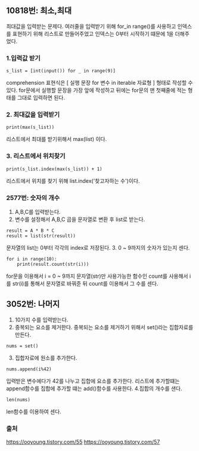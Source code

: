 ## 10818번: 최소,최대
최대값을 입력받는 문제다. 여러줄을 입력받기 위해 for_in range()를 사용하고 인덱스를 표현하기 위해 리스트로 만들어주었고 인덱스는 0부터 시작하기 떄문에 1을 더해주었다.

### 1.입력값 받기
```
s_list = [int(input()) for _ in range(9)]
```
comprehension 표현식은 [ 실행 문장 for 변수 in iterable 자료형 ] 형태로 작성할 수 있다. for문에서 실행할 문장을 가장 앞에 작성하고 뒤에는 for문의 맨 첫째줄에 적는 형태를 그대로 입력하면 된다.

### 2. 최대값을 입력받기 
```
print(max(s_list))
```
리스트에서 최대를 받기위해서 max(list) 이다.

### 3. 리스트에서 위치찾기

```
print(s_list.index(max(s_list)) + 1)
```
리스트에서 위치를 찾기 위해 list.index('찾고자하는 수')이다.


### 2577번: 숫자의 개수

1. A,B,C를 입력받는다.
2. 변수를 설정해서 A,B,C 곱을 문자열로 변환 후 list로 받는다.
```
result = A * B * C
result = list(str(result))
```
문자열의 list는 0부터 각각의 index로 저장된다.
3. 0 ~ 9까지의 숫자가 있는지 센다.
```
for i in range(10):
    print(result.count(str(i)))
```
 for문을 이용해서 i = 0 ~ 9까지 문자열(str)만 사용가능한 함수인 count를 사용해서 i를 str(i)를 통해서 문자열로 바꿔준 뒤 count를 이용해서 그 수를 센다.
 
 ## 3052번: 나머지
 1. 10가지 수를 입력받는다.
 2. 중복되는 요소를 제거한다.
 중복되는 요소를 제거하기 위해서 set()라는 집합자료를 만든다.
```
nums = set()
```
 3. 집합자료에 원소를 추가한다.
  ```
  nums.append(i%42)
  ```
 입력받은 변수에다가 42를 나누고 집합에 요소를 추가한다. 리스트에 추가할떄는 append함수를 집합에 추가할 떄는 add()함수를 사용한다.
 4.집합의 개수를 샌다.
 ```
 len(nums)
 ```
 len함수를 이용하여 센다.
 

### 출처
https://ooyoung.tistory.com/55
https://ooyoung.tistory.com/57
